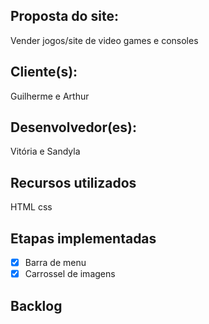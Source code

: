 ## Proposta do site:
Vender jogos/site de video games e consoles

## Cliente(s):
Guilherme e Arthur

## Desenvolvedor(es):
Vitória e Sandyla

## Recursos utilizados
HTML
css
## Etapas implementadas
- [x] Barra de menu
- [x] Carrossel de imagens
## Backlog
